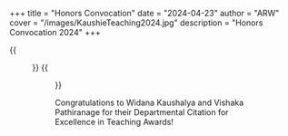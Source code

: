+++
title = "Honors Convocation"
date = "2024-04-23"
author = "ARW"
cover = "/images/KaushieTeaching2024.jpg"
description = "Honors Convocation 2024"
+++

{{<figure src="images/KaushieTeaching2024.jpg" position="center" style="border-radius: 6px;" >}}
{{<figure src="images/VishakaTeaching2024.jpg" position="center" style="border-radius: 6px;" >}}

Congratulations to Widana Kaushalya and Vishaka Pathiranage for their Departmental Citation for Excellence in Teaching Awards!
